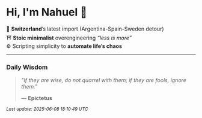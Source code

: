 # Hi, I'm Nahuel :tiger:

📍 **Switzerland**’s latest import (Argentina-Spain-Sweden detour)  
⛩️ **Stoic minimalist** overengineering *“less is more”*  
⚙️ Scripting simplicity to **automate life’s chaos**

---

### Daily Wisdom
> _"If they are wise, do not quarrel with them; if they are fools, ignore them."_  
>
> — **Epictetus**

<sub>*Last update: 2025-06-08 18:10:49 UTC*</sub>

